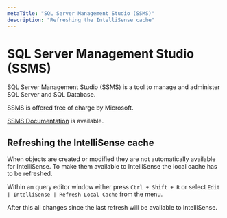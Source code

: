 ```yaml
---
metaTitle: "SQL Server Management Studio (SSMS)"
description: "Refreshing the IntelliSense cache"
---
```


# SQL Server Management Studio (SSMS)


SQL Server Management Studio (SSMS) is a tool to manage and administer SQL Server and SQL Database.

SSMS is offered free of charge by Microsoft.

[SSMS Documentation](https://docs.microsoft.com/en-us/sql/ssms/sql-server-management-studio-ssms) is available.



## Refreshing the IntelliSense cache


When objects are created or modified they are not automatically available for IntelliSense. To make them available to IntelliSense the local cache has to be refreshed.

Within an query editor window either press `Ctrl + Shift + R` or select `Edit | IntelliSense | Refresh Local Cache` from the menu.

After this all changes since the last refresh will be available to IntelliSense.

